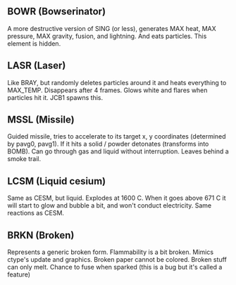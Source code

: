 ## BOWR (Bowserinator)
A more destructive version of SING (or less), generates MAX heat, MAX pressure, MAX gravity, fusion, and lightning. And eats particles. This element is hidden.

## LASR (Laser)
Like BRAY, but randomly deletes particles around it and heats everything to MAX_TEMP. Disappears after 4 frames. Glows white and flares 
when particles hit it. JCB1 spawns this.

## MSSL (Missile)
Guided missile, tries to accelerate to its target x, y coordinates (determined by pavg0, pavg1). If it hits a solid / powder detonates 
(transforms into BOMB). Can go through gas and liquid without interruption. Leaves behind a smoke trail.

## LCSM (Liquid cesium)
Same as CESM, but liquid. Explodes at 1600 C. When it goes above 671 C it will 
start to glow and bubble a bit, and won't conduct electricity. Same reactions as CESM.

## BRKN (Broken)
Represents a generic broken form. Flammability is a bit broken. Mimics ctype's update and graphics. Broken paper 
cannot be colored. Broken stuff can only melt. Chance to fuse when sparked (this is a bug but it's called a feature)